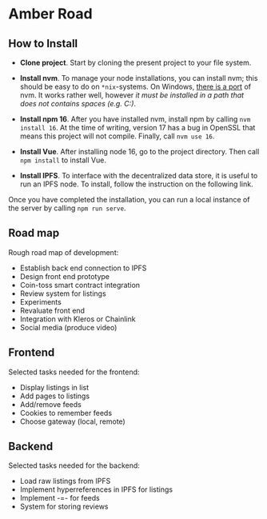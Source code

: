 # Amber Road
## How to Install
* **Clone project**. Start by cloning the present project to your file system.

* **Install nvm**. To manage your node installations, you can install nvm; this should be easy to do on `*nix`-systems. On Windows, [there is a port](https://github.com/nvm-sh/nvm) of nvm. It works rather well, however *it must be installed in a path that does not contains spaces (e.g. C:\)*. 

* **Install npm 16**. After you have installed nvm, install npm by calling `nvm install 16`. At the time of writing, version 17 has a bug in OpenSSL that means this project will not compile. Finally, call `nvm use 16`.

* **Install Vue**. After installing node 16, go to the project directory. Then call `npm install` to install Vue.

* **Install IPFS**. To interface with the decentralized data store, it is useful to run an IPFS node. To install, follow the instruction on the following link.

Once you have completed the installation, you can run a local instance of the server by calling `npm run serve`.

## Road map
Rough road map of development:
* Establish back end connection to IPFS
* Design front end prototype
* Coin-toss smart contract integration
* Review system for listings
* Experiments
* Revaluate front end
* Integration with Kleros or Chainlink
* Social media (produce video)

## Frontend
Selected tasks needed for the frontend:
* Display listings in list
* Add pages to listings
* Add/remove feeds
* Cookies to remember feeds
* Choose gateway (local, remote)

## Backend
Selected tasks needed for the backend:
* Load raw listings from IPFS
* Implement hyperreferences in IPFS for listings
* Implement -=- for feeds
* System for storing reviews
